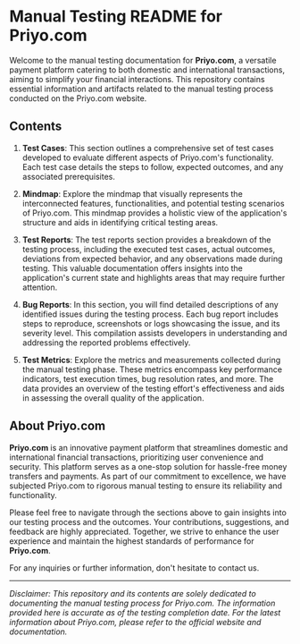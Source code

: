 # Manual Testing README for Priyo.com

Welcome to the manual testing documentation for **Priyo.com**, a versatile payment platform catering to both domestic and international transactions, aiming to simplify your financial interactions. This repository contains essential information and artifacts related to the manual testing process conducted on the Priyo.com website.

## Contents

1. **Test Cases**: This section outlines a comprehensive set of test cases developed to evaluate different aspects of Priyo.com's functionality. Each test case details the steps to follow, expected outcomes, and any associated prerequisites.

2. **Mindmap**: Explore the mindmap that visually represents the interconnected features, functionalities, and potential testing scenarios of Priyo.com. This mindmap provides a holistic view of the application's structure and aids in identifying critical testing areas.

3. **Test Reports**: The test reports section provides a breakdown of the testing process, including the executed test cases, actual outcomes, deviations from expected behavior, and any observations made during testing. This valuable documentation offers insights into the application's current state and highlights areas that may require further attention.

4. **Bug Reports**: In this section, you will find detailed descriptions of any identified issues during the testing process. Each bug report includes steps to reproduce, screenshots or logs showcasing the issue, and its severity level. This compilation assists developers in understanding and addressing the reported problems effectively.

5. **Test Metrics**: Explore the metrics and measurements collected during the manual testing phase. These metrics encompass key performance indicators, test execution times, bug resolution rates, and more. The data provides an overview of the testing effort's effectiveness and aids in assessing the overall quality of the application.

## About Priyo.com

**Priyo.com** is an innovative payment platform that streamlines domestic and international financial transactions, prioritizing user convenience and security. This platform serves as a one-stop solution for hassle-free money transfers and payments. As part of our commitment to excellence, we have subjected Priyo.com to rigorous manual testing to ensure its reliability and functionality.

Please feel free to navigate through the sections above to gain insights into our testing process and the outcomes. Your contributions, suggestions, and feedback are highly appreciated. Together, we strive to enhance the user experience and maintain the highest standards of performance for **Priyo.com**.

For any inquiries or further information, don't hesitate to contact us.

---
*Disclaimer: This repository and its contents are solely dedicated to documenting the manual testing process for Priyo.com. The information provided here is accurate as of the testing completion date. For the latest information about Priyo.com, please refer to the official website and documentation.*
